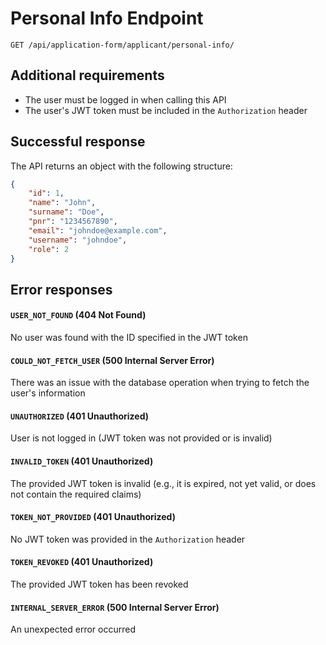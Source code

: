 # Personal Info Endpoint

`GET /api/application-form/applicant/personal-info/`

## Additional requirements

* The user must be logged in when calling this API
* The user's JWT token must be included in the `Authorization` header

## Successful response

The API returns an object with the following structure:

```json
{
    "id": 1,
    "name": "John",
    "surname": "Doe",
    "pnr": "1234567890",
    "email": "johndoe@example.com",
    "username": "johndoe",
    "role": 2
}
```

## Error responses

#### `USER_NOT_FOUND` (404 Not Found)

No user was found with the ID specified in the JWT token

#### `COULD_NOT_FETCH_USER` (500 Internal Server Error)

There was an issue with the database operation when trying to fetch the user's information

#### `UNAUTHORIZED` (401 Unauthorized)

User is not logged in (JWT token was not provided or is invalid)

#### `INVALID_TOKEN` (401 Unauthorized)

The provided JWT token is invalid (e.g., it is expired, not yet valid, or does not contain the required claims)

#### `TOKEN_NOT_PROVIDED` (401 Unauthorized)

No JWT token was provided in the `Authorization` header

#### `TOKEN_REVOKED` (401 Unauthorized)

The provided JWT token has been revoked

#### `INTERNAL_SERVER_ERROR` (500 Internal Server Error)

An unexpected error occurred